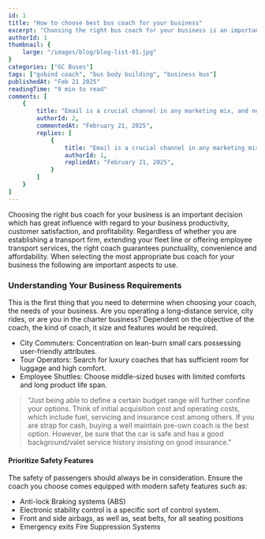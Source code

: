 ```yaml
---
id: 1
title: "How to choose best bus coach for your business" 
excerpt: "Choosing the right bus coach for your business is an important decision which has great influenc with regard to your business productivity, customer satisfaction, and profitability. Regardless of whether you are establishing a transport firm, extending your fleet line or offering employee transport services, the right coach guarantees punctuality, convenience and affordability. When selecting the most appropriate bus coach for your business the following are important aspects to use."
authorId: 1
thumbnail: {
	large: "/images/blog/blog-list-01.jpg" 
}
categories: ["GC Buses"]
tags: ["gobind coach", "bus body building", "business bus"]
publishedAt: "Feb 21 2025"
readingTime: "9 min to read"
comments: [
	{
		title: "Email is a crucial channel in any marketing mix, and never has this been truer than for today’s entrepreneur. Curious what to say.",
		authorId: 2,
		commentedAt: "February 21, 2025",
		replies: [
			{
				title: "Email is a crucial channel in any marketing mix, and never has this been truer than for today’s entrepreneur. Curious what to say.",
				authorId: 1,
				repliedAt: "February 21, 2025",
			}
		]
	}
]
---
```


Choosing the right bus coach for your business is an important decision which has great influence
with regard to your business productivity, customer satisfaction, and profitability. Regardless of
whether you are establishing a transport firm, extending your fleet line or offering employee
transport services, the right coach guarantees punctuality, convenience and affordability. When
selecting the most appropriate bus coach for your business the following are important aspects
to use.

### Understanding Your Business Requirements

This is the first thing that you need to determine when choosing your coach, the needs of your
business. Are you operating a long-distance service, city rides, or are you in the charter business?
Dependent on the objective of the coach, the kind of coach, it size and features would be required.

- City Commuters: Concentration on lean-burn small cars possessing user-friendly attributes.
- Tour Operators: Search for luxury coaches that has sufficient room for luggage and high comfort.
- Employee Shuttles: Choose middle-sized buses with limited comforts and long product life span.

> "Just being able to define a certain budget range will further confine your options. Think of initial acquisition cost and operating costs, which include fuel, servicing and insurance cost among others. If you are strap for cash, buying a well maintain pre-own coach is the best option. However, be sure that the car is safe and has a good background/valet service history insisting on good insurance."

#### Prioritize Safety Features

The safety of passengers should always be in consideration. Ensure the coach you choose comes
equipped with modern safety features such as:

- Anti-lock Braking systems (ABS)
- Electronic stability control is a specific sort of control system.
- Front and side airbags, as well as, seat belts, for all seating positions
- Emergency exits Fire Suppression Systems
